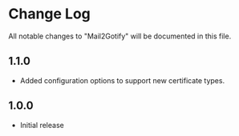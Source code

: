 # Change Log

All notable changes to "Mail2Gotify" will be documented in this file.

## 1.1.0

- Added configuration options to support new certificate types.

## 1.0.0

- Initial release
